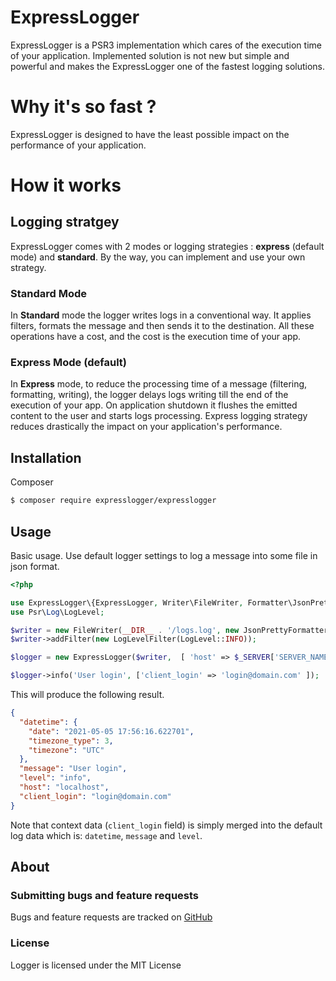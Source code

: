 # ExpressLogger

ExpressLogger is a PSR3 implementation which cares of the execution time of your application. 
Implemented solution is not new but simple and powerful and makes the ExpressLogger one of the fastest logging solutions.

# Why it's so fast ?

ExpressLogger is designed to have the least possible impact on the performance of your application.

# How it works

## Logging stratgey

ExpressLogger comes with 2 modes or logging strategies : **express** (default mode) and **standard**. By the way, you 
can implement and use your own strategy. 

### Standard Mode

In **Standard** mode the logger writes logs in a conventional way. It applies filters, formats the message and then 
sends it to the destination. All these operations have a cost, and the cost is the execution time of your app.

### Express Mode (default)

In **Express** mode, to reduce the processing time of a message (filtering, formatting, writing), the logger delays 
logs writing till the end of the execution of your app. On application shutdown it flushes the emitted content to the 
user and starts logs processing. Express logging strategy reduces drastically the impact on your 
application's performance.    

## Installation

 Composer

```bash
$ composer require expresslogger/expresslogger
```

## Usage

Basic usage. Use default logger settings to log a message into some file in json format.

```php
<?php

use ExpressLogger\{ExpressLogger, Writer\FileWriter, Formatter\JsonPrettyFormatter, Filter\LogLevelFilter};
use Psr\Log\LogLevel;

$writer = new FileWriter(__DIR__ . '/logs.log', new JsonPrettyFormatter());
$writer->addFilter(new LogLevelFilter(LogLevel::INFO));

$logger = new ExpressLogger($writer,  [ 'host' => $_SERVER['SERVER_NAME'] ?? 'localhost'] );

$logger->info('User login', ['client_login' => 'login@domain.com' ]);
```
This will produce the following result.

```json
{
  "datetime": {
    "date": "2021-05-05 17:56:16.622701",
    "timezone_type": 3,
    "timezone": "UTC"
  },
  "message": "User login",
  "level": "info",
  "host": "localhost",
  "client_login": "login@domain.com"
}
```
Note that context data (`client_login` field) is simply merged into the default log data which is: `datetime`, `message` and `level`.
## About

### Submitting bugs and feature requests

Bugs and feature requests are tracked on [GitHub](https://github.com/kderyabin/ExpressLogger/issues)

### License

Logger is licensed under the MIT License

